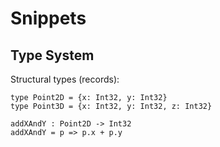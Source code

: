 # Snippets

## Type System

Structural types (records):

```
type Point2D = {x: Int32, y: Int32}
type Point3D = {x: Int32, y: Int32, z: Int32}
```

```
addXAndY : Point2D -> Int32
addXAndY = p => p.x + p.y
```
